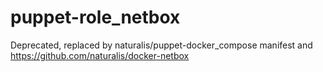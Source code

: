 # puppet-role_netbox

Deprecated, replaced by naturalis/puppet-docker_compose manifest and https://github.com/naturalis/docker-netbox

